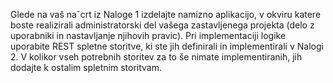 Glede na vaš naˇcrt iz Naloge 1 izdelajte namizno aplikacijo, v okviru katere boste
realizirali administratorski del vašega zastavljenega projekta (delo z uporabniki in
nastavljanje njihovih pravic). Pri implementaciji logike uporabite REST spletne storitve,
ki ste jih definirali in implementirali v Nalogi 2. V kolikor vseh potrebnih storitev za to še
nimate implementiranih, jih dodajte k ostalim spletnim storitvam.
